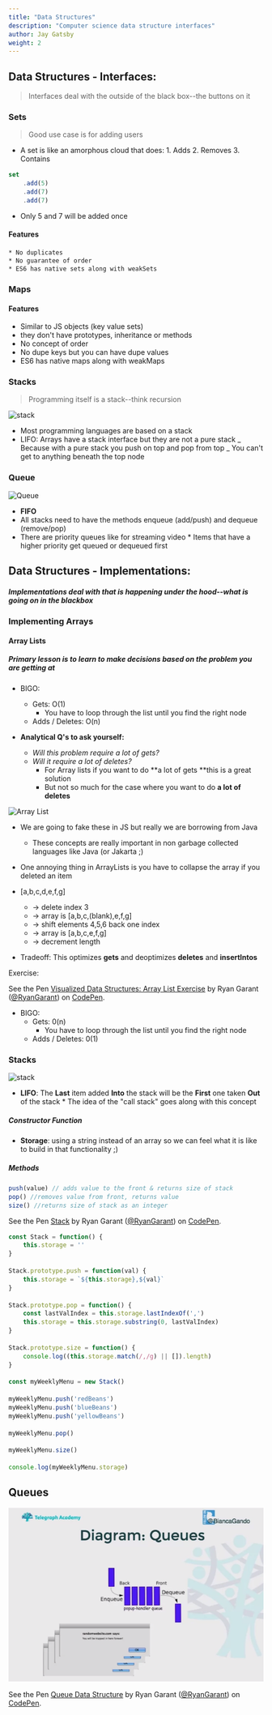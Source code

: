 ```yaml
---
title: "Data Structures"
description: "Computer science data structure interfaces"
author: Jay Gatsby
weight: 2
---
```




<article id="1">

## Data Structures - Interfaces:

> Interfaces deal with the outside of the black box--the buttons on it

### Sets

> Good use case is for adding users

* A set is like an amorphous cloud that does: 1. Adds 2. Removes 3. Contains

```javascript
set
	.add(5)
	.add(7)
	.add(7)
```

* Only 5 and 7 will be added once

#### Features

    * No duplicates
	* No guarantee of order
	* ES6 has native sets along with weakSets

### Maps

#### Features

* Similar to JS objects (key value sets)
* they don't have prototypes, inheritance or methods
* No concept of order
* No dupe keys but you can have dupe values
* ES6 has native maps along with weakMaps

### Stacks

> Programming itself is a stack--think recursion

![stack](https://btholt.github.io/four-semesters-of-cs/img/stack.png)

* Most programming languages are based on a stack
* LIFO: Arrays have a stack interface but they are not a pure stack _ Because with a pure stack you push on top and pop
	from top _ You can't get to anything beneath the top node

### Queue

![Queue](https://btholt.github.io/four-semesters-of-cs/img/queue.png)

* **FIFO**
* All stacks need to have the methods enqueue (add/push) and dequeue (remove/pop)
* There are priority queues like for streaming video \* Items that have a higher priority get queued or dequeued first

</article>

<article id="2">

## Data Structures - Implementations:

##### Implementations deal with that is happening under the hood--what is going on in the blackbox

### Implementing Arrays

#### Array Lists

##### Primary lesson is to learn to make decisions based on the problem you are getting at

* BIGO:
	* Gets: O(1)
		* You have to loop through the list until you find the right node
	* Adds / Deletes: O(n)

* **Analytical Q's to ask yourself:**
	* *Will this problem require a lot of gets?*
	* *Will it require a lot of deletes?*
		* For Array lists if you want to do **a lot of gets **this is a great solution
		* But not so much for the case where you want to do **a lot of deletes**

![Array List](https://btholt.github.io/four-semesters-of-cs/img/array.png)

* We are going to fake these in JS but really we are borrowing from Java
	* These concepts are really important in non garbage collected languages like Java (or Jakarta ;)
* One annoying thing in ArrayLists is you have to collapse the array if you deleted an item
* [a,b,c,d,e,f,g]
	* -> delete index 3
	* -> array is [a,b,c,(blank),e,f,g]
	* -> shift elements 4,5,6 back one index
	* -> array is [a,b,c,e,f,g]
	* -> decrement length

* Tradeoff: This optimizes **gets** and deoptimizes **deletes** and **insertIntos**      

Exercise:

<p data-height="300" data-theme-id="31719" data-slug-hash="wmYoJG" data-default-tab="js,result" data-user="RyanGarant" data-embed-version="2" data-pen-title="Visualized Data Structures: Array List Exercise" class="codepen">See the Pen <a href="https://codepen.io/RyanGarant/pen/wmYoJG/">Visualized Data Structures: Array List Exercise</a> by Ryan Garant (<a href="https://codepen.io/RyanGarant">@RyanGarant</a>) on <a href="https://codepen.io">CodePen</a>.</p>

* BIGO:
	* Gets: 0(n)
		* You have to loop through the list until you find the right node
	* Adds / Deletes: 0(1)

### Stacks

![stack](https://www.tutorialspoint.com/data_structures_algorithms/images/stack_representation.jpg)

* **LIFO**: The **Last** item added **Into** the stack will be the **First** one taken **Out** of the stack \* The idea of
	the "call stack" goes along with this concept

##### Constructor Function

* **Storage**: using a string instead of an array so we can feel what it is like to build in that functionality ;)

##### Methods

```javascript
push(value) // adds value to the front & returns size of stack
pop() //removes value from front, returns value
size() //returns size of stack as an integer
```

<p data-height="300" data-theme-id="31719" data-slug-hash="vWLpYe" data-default-tab="js" data-user="RyanGarant" data-embed-version="2" data-pen-title="Stack" class="codepen">See the Pen <a href="https://codepen.io/RyanGarant/pen/vWLpYe/">Stack</a> by Ryan Garant (<a href="https://codepen.io/RyanGarant">@RyanGarant</a>) on <a href="https://codepen.io">CodePen</a>.</p>

```javascript
const Stack = function() {
	this.storage = ''
}

Stack.prototype.push = function(val) {
	this.storage = `${this.storage},${val}`
}

Stack.prototype.pop = function() {
	const lastValIndex = this.storage.lastIndexOf(',')
	this.storage = this.storage.substring(0, lastValIndex)
}

Stack.prototype.size = function() {
	console.log((this.storage.match(/,/g) || []).length)
}

const myWeeklyMenu = new Stack()

myWeeklyMenu.push('redBeans')
myWeeklyMenu.push('blueBeans')
myWeeklyMenu.push('yellowBeans')

myWeeklyMenu.pop()

myWeeklyMenu.size()

console.log(myWeeklyMenu.storage)
```

## Queues

![](images/queues.png)

<p data-height="300" data-theme-id="31719" data-slug-hash="wPEyRg" data-default-tab="js" data-user="RyanGarant" data-embed-version="2" data-pen-title="Queue Data Structure" class="codepen">See the Pen <a href="https://codepen.io/RyanGarant/pen/wPEyRg/">Queue Data Structure</a> by Ryan Garant (<a href="https://codepen.io/RyanGarant">@RyanGarant</a>) on <a href="https://codepen.io">CodePen</a>.</p>
</article>
